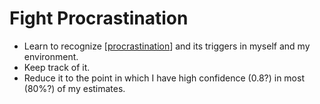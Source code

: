 # Fight Procrastination
- Learn to recognize [[procrastination]] and its triggers in myself and my environment.
- Keep track of it.
- Reduce it to the point in which I have high confidence (0.8?) in most (80%?) of my estimates.

[//begin]: # "Autogenerated link references for markdown compatibility"
[procrastination]: procrastination "Procrastination"
[//end]: # "Autogenerated link references"